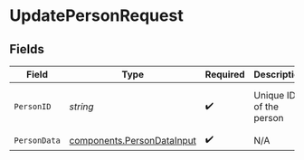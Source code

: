 # UpdatePersonRequest


## Fields

| Field                                                                    | Type                                                                     | Required                                                                 | Description                                                              | Example                                                                  |
| ------------------------------------------------------------------------ | ------------------------------------------------------------------------ | ------------------------------------------------------------------------ | ------------------------------------------------------------------------ | ------------------------------------------------------------------------ |
| `PersonID`                                                               | *string*                                                                 | :heavy_check_mark:                                                       | Unique ID of the person                                                  | aa860051-c411-4709-9685-c1b716df611b                                     |
| `PersonData`                                                             | [components.PersonDataInput](../../models/components/persondatainput.md) | :heavy_check_mark:                                                       | N/A                                                                      |                                                                          |